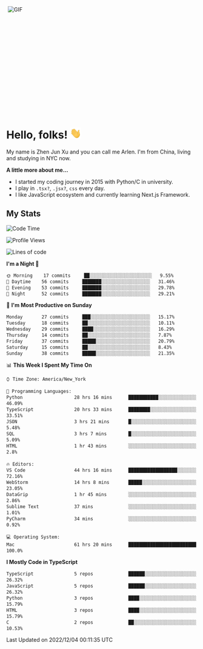 <img align="right" alt="GIF" src="https://media.giphy.com/media/xUA7bdpLxQhsSQdyog/giphy.gif" width="500" height="320" />

# Hello, folks! <img src="https://raw.githubusercontent.com/arlenxuzj/arlenxuzj/master/assets/wave.gif" width="30px">

My name is Zhen Jun Xu and you can call me Arlen. I'm from China, living and studying in NYC now.

**A little more about me...**

 - I started my coding journey in 2015 with Python/C in university.
 - I play in `.tsx?`, `.jsx?`, `css` every day.
 - I like JavaScript ecosystem and currently learning Next.js Framework.

## My Stats

<!--START_SECTION:waka-->
![Code Time](http://img.shields.io/badge/Code%20Time-2%2C615%20hrs%205%20mins-blue)

![Profile Views](http://img.shields.io/badge/Profile%20Views-2-blue)

![Lines of code](https://img.shields.io/badge/From%20Hello%20World%20I%27ve%20Written-272%20Thousand%20lines%20of%20code-blue)

**I'm a Night 🦉** 

```text
🌞 Morning    17 commits     ██░░░░░░░░░░░░░░░░░░░░░░░   9.55% 
🌆 Daytime    56 commits     ███████░░░░░░░░░░░░░░░░░░   31.46% 
🌃 Evening    53 commits     ███████░░░░░░░░░░░░░░░░░░   29.78% 
🌙 Night      52 commits     ███████░░░░░░░░░░░░░░░░░░   29.21%

```
📅 **I'm Most Productive on Sunday** 

```text
Monday       27 commits     ███░░░░░░░░░░░░░░░░░░░░░░   15.17% 
Tuesday      18 commits     ██░░░░░░░░░░░░░░░░░░░░░░░   10.11% 
Wednesday    29 commits     ████░░░░░░░░░░░░░░░░░░░░░   16.29% 
Thursday     14 commits     ██░░░░░░░░░░░░░░░░░░░░░░░   7.87% 
Friday       37 commits     █████░░░░░░░░░░░░░░░░░░░░   20.79% 
Saturday     15 commits     ██░░░░░░░░░░░░░░░░░░░░░░░   8.43% 
Sunday       38 commits     █████░░░░░░░░░░░░░░░░░░░░   21.35%

```


📊 **This Week I Spent My Time On** 

```text
⌚︎ Time Zone: America/New_York

💬 Programming Languages: 
Python                   28 hrs 16 mins      ███████████░░░░░░░░░░░░░░   46.09% 
TypeScript               20 hrs 33 mins      ████████░░░░░░░░░░░░░░░░░   33.51% 
JSON                     3 hrs 21 mins       █░░░░░░░░░░░░░░░░░░░░░░░░   5.48% 
SQL                      3 hrs 7 mins        █░░░░░░░░░░░░░░░░░░░░░░░░   5.09% 
HTML                     1 hr 43 mins        ░░░░░░░░░░░░░░░░░░░░░░░░░   2.8%

🔥 Editors: 
VS Code                  44 hrs 16 mins      ██████████████████░░░░░░░   72.16% 
WebStorm                 14 hrs 8 mins       █████░░░░░░░░░░░░░░░░░░░░   23.05% 
DataGrip                 1 hr 45 mins        ░░░░░░░░░░░░░░░░░░░░░░░░░   2.86% 
Sublime Text             37 mins             ░░░░░░░░░░░░░░░░░░░░░░░░░   1.01% 
PyCharm                  34 mins             ░░░░░░░░░░░░░░░░░░░░░░░░░   0.92%

💻 Operating System: 
Mac                      61 hrs 20 mins      █████████████████████████   100.0%

```

**I Mostly Code in TypeScript** 

```text
TypeScript               5 repos             ██████░░░░░░░░░░░░░░░░░░░   26.32% 
JavaScript               5 repos             ██████░░░░░░░░░░░░░░░░░░░   26.32% 
Python                   3 repos             ████░░░░░░░░░░░░░░░░░░░░░   15.79% 
HTML                     3 repos             ████░░░░░░░░░░░░░░░░░░░░░   15.79% 
C                        2 repos             ██░░░░░░░░░░░░░░░░░░░░░░░   10.53%

```



 Last Updated on 2022/12/04 00:11:35 UTC
<!--END_SECTION:waka-->
